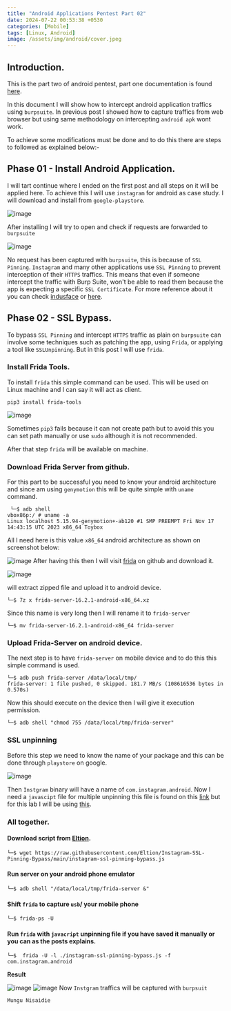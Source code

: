 ```yaml
---
title: "Android Applications Pentest Part 02"
date: 2024-07-22 00:53:38 +0530
categories: [Mobile]
tags: [Linux, Android]
image: /assets/img/android/cover.jpeg
---
```




## Introduction.

This is the part two of android pentest, part one documentation is found [here](https://gemstone-source.github.io/android-pentest/). <br>

In this document I will show how to intercept android application traffics using `burpsuite`.  In previous post I showed how to capture traffics from web browser but using same methodology on intercepting `android apk` wont work. <br>

To achieve some modifications must be done and to do this there are steps to followed as explained below:-
## Phase 01 - Install Android Application.
I will tart continue where I ended on the first post and all steps on it will be applied here. To achieve this I will use `instagram` for android as case study. I will download and install from `google-playstore`.
 
![image](/assets/img/android/001.png)

After installing I will try to open and check if requests are forwarded to `burpsuite` 

![image](/assets/img/android/002.png)

No request has been captured with `burpsuite`, this is because of `SSL Pinning`.  `Instagram` and many other applications use `SSL Pinning` to prevent interception of their `HTTPS` traffics. This means that even if someone intercept the traffic with Burp Suite, won't be able to read them because the app is expecting a specific `SSL Certificate`. For more reference about it you can check  [indusface](https://www.indusface.com/learning/what-is-ssl-pinning-a-quick-walk-through/) or [here](https://medium.com/@anandgaur22/ssl-pinning-in-android-14851dc41703).

## Phase 02 - SSL Bypass.
To bypass `SSL Pinning` and intercept `HTTPS` traffic as plain on `burpsuite` can involve some techniques such as patching the app, using `Frida`, or applying a tool like `SSLUnpinning`. But in this post I will use `frida`. 

### Install Frida Tools.
To install `frida` this simple command can be used. This will be used on Linux machine and I can say it will act as client.

```
pip3 install frida-tools
```

![image](/assets/img/android/006.png)

Sometimes `pip3` fails because it can not create path but to avoid this you can set path manually or use `sudo` although it is not recommended. <br> 

After that step `frida` will be available on machine.

### Download Frida Server from github.
For this part to be successful you need to know your android architecture and since am using `genymotion` this will be quite simple with `uname` command.

```
 └─$ adb shell
vbox86p:/ # uname -a 
Linux localhost 5.15.94-genymotion+-ab120 #1 SMP PREEMPT Fri Nov 17 14:43:15 UTC 2023 x86_64 Toybox
```

All I need here is this value `x86_64` android architecture as shown on screenshot below:

![image](/assets/img/android/008.png)
After having this then I will visit [frida](https://github.com/frida/frida/releases) on github and download it.

![image](/assets/img/android/007.png)

will extract zipped file and upload it to android device.

```
└─$ 7z x frida-server-16.2.1-android-x86_64.xz
```

Since this name is very long then I will rename it to `frida-server`

```
└─$ mv frida-server-16.2.1-android-x86_64 frida-server 
```

### Upload Frida-Server on android device.
The next step is to have `frida-server` on mobile device and to do this this simple command is used.

```
└─$ adb push frida-server /data/local/tmp/
frida-server: 1 file pushed, 0 skipped. 181.7 MB/s (108616536 bytes in 0.570s)
```

Now this should execute on the device then I will give it execution permission.

```
└─$ adb shell "chmod 755 /data/local/tmp/frida-server"
```

### SSL unpinning 
Before this step we need to know the name of your package and this can be done through `playstore` on google.

![image](/assets/img/android/003.png)

Then `Instgram` binary will have a name of `com.instagram.android`.
Now I need a `javascipt`  file for multiple unpinning this file is found on  this [link](https://codeshare.frida.re/@akabe1/frida-multiple-unpinning) but for this lab I will be using [this](https://github.com/Eltion/Instagram-SSL-Pinning-Bypass).

### All together.

#### Download script from [Eltion](https://github.com/Eltion/Instagram-SSL-Pinning-Bypass).

```
└─$ wget https://raw.githubusercontent.com/Eltion/Instagram-SSL-Pinning-Bypass/main/instagram-ssl-pinning-bypass.js
```

#### Run server on your android phone emulator

```
└─$ adb shell "/data/local/tmp/frida-server &"
```

#### Shift `frida` to capture `usb`/ your mobile phone

```
└─$ frida-ps -U
```

#### Run `frida` with `javacript` unpinning file if you have saved it manually or you can as the posts explains.

```
└─$  frida -U -l ./instagram-ssl-pinning-bypass.js -f com.instagram.android 
```

**Result**

![image](/assets/img/android/005.png)
![image](/assets/img/android/004.png)
Now `Instgram` traffics will be captured with `burpsuit`
```
Mungu Nisaidie
```